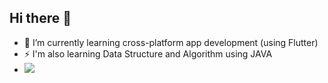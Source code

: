 ## Hi there 👋

- 📲 I’m currently learning cross-platform app development (using Flutter)
- ⚡ I'm also learning Data Structure and Algorithm using JAVA
- ![](https://leetcode.com/u/WbdRcGC43G//leetcode?site=cn)


<!--
**sameer-kumar04/sameer-kumar04** is a ✨ _special_ ✨ repository because its `README.md` (this file) appears on your GitHub profile.

Here are some ideas to get you started:

- 🔭 I’m currently working on ...
- 🌱 I’m currently learning ...
- 👯 I’m looking to collaborate on ...
- 🤔 I’m looking for help with ...
- 💬 Ask me about ...
- 📫 How to reach me: ...
- 😄 Pronouns: ...
- ⚡ Fun fact: ...
-->
